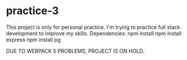 # practice-3
This project is only for personal practice. I'm trying to practice full stack development to improve my skills.
Dependencies:
npm install 
npm install express
npm install pg

DUE TO WEBPACK 5 PROBLEMS, PROJECT IS ON HOLD.

